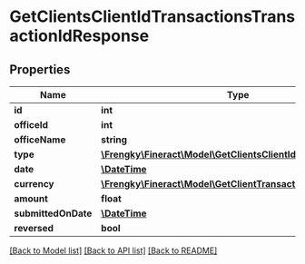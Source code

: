 # GetClientsClientIdTransactionsTransactionIdResponse

## Properties
Name | Type | Description | Notes
------------ | ------------- | ------------- | -------------
**id** | **int** |  | [optional] 
**officeId** | **int** |  | [optional] 
**officeName** | **string** |  | [optional] 
**type** | [**\Frengky\Fineract\Model\GetClientsClientIdTransactionsType**](GetClientsClientIdTransactionsType.md) |  | [optional] 
**date** | [**\DateTime**](\DateTime.md) |  | [optional] 
**currency** | [**\Frengky\Fineract\Model\GetClientTransactionsCurrency**](GetClientTransactionsCurrency.md) |  | [optional] 
**amount** | **float** |  | [optional] 
**submittedOnDate** | [**\DateTime**](\DateTime.md) |  | [optional] 
**reversed** | **bool** |  | [optional] 

[[Back to Model list]](../../README.md#documentation-for-models) [[Back to API list]](../../README.md#documentation-for-api-endpoints) [[Back to README]](../../README.md)

